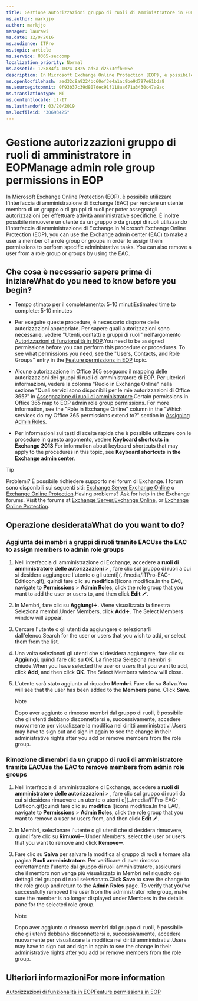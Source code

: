 ```yaml
---
title: Gestione autorizzazioni gruppo di ruoli di amministratore in EOP
ms.author: markjjo
author: markjjo
manager: laurawi
ms.date: 12/9/2016
ms.audience: ITPro
ms.topic: article
ms.service: O365-seccomp
localization_priority: Normal
ms.assetid: 125834f4-1024-4325-ad5a-d2573cfb005e
description: In Microsoft Exchange Online Protection (EOP), è possibile utilizzare l'interfaccia di amministrazione di Exchange (EAC) per rendere un utente membro di un gruppo o di gruppi di ruoli per poter assegnargli autorizzazioni per effettuare attività amministrative specifiche. È inoltre possibile rimuovere un utente da un gruppo o da gruppi di ruoli utilizzando l'interfaccia di amministrazione di Exchange.
ms.openlocfilehash: aed32c8a9224bc60ef3e4a1ac9be9d797e61bda8
ms.sourcegitcommit: 0f93b37c39d807dec91f118aa671a3430c47a9ac
ms.translationtype: MT
ms.contentlocale: it-IT
ms.lasthandoff: 03/20/2019
ms.locfileid: "30693425"
---
```

# <a name="manage-admin-role-group-permissions-in-eop"></a><span data-ttu-id="a1ed0-104">Gestione autorizzazioni gruppo di ruoli di amministratore in EOP</span><span class="sxs-lookup"><span data-stu-id="a1ed0-104">Manage admin role group permissions in EOP</span></span>
  
<span data-ttu-id="a1ed0-p102">In Microsoft Exchange Online Protection (EOP), è possibile utilizzare l'interfaccia di amministrazione di Exchange (EAC) per rendere un utente membro di un gruppo o di gruppi di ruoli per poter assegnargli autorizzazioni per effettuare attività amministrative specifiche. È inoltre possibile rimuovere un utente da un gruppo o da gruppi di ruoli utilizzando l'interfaccia di amministrazione di Exchange.</span><span class="sxs-lookup"><span data-stu-id="a1ed0-p102">In Microsoft Exchange Online Protection (EOP), you can use the Exchange admin center (EAC) to make a user a member of a role group or groups in order to assign them permissions to perform specific administrative tasks. You can also remove a user from a role group or groups by using the EAC.</span></span>
  
## <a name="what-do-you-need-to-know-before-you-begin"></a><span data-ttu-id="a1ed0-107">Che cosa è necessario sapere prima di iniziare</span><span class="sxs-lookup"><span data-stu-id="a1ed0-107">What do you need to know before you begin?</span></span>

- <span data-ttu-id="a1ed0-108">Tempo stimato per il completamento: 5-10 minuti</span><span class="sxs-lookup"><span data-stu-id="a1ed0-108">Estimated time to complete: 5-10 minutes</span></span>
    
- <span data-ttu-id="a1ed0-p103">Per eseguire queste procedure, è necessario disporre delle autorizzazioni appropriate. Per sapere quali autorizzazioni sono necessarie, vedere "Utenti, contatti e gruppi di ruoli" nell'argomento [Autorizzazioni di funzionalità in EOP](feature-permissions-in-eop.md).</span><span class="sxs-lookup"><span data-stu-id="a1ed0-p103">You need to be assigned permissions before you can perform this procedure or procedures. To see what permissions you need, see the "Users, Contacts, and Role Groups" entry in the [Feature permissions in EOP](feature-permissions-in-eop.md) topic.</span></span> 
    
- <span data-ttu-id="a1ed0-p104">Alcune autorizzazione in Office 365 eseguono il mapping delle autorizzazioni dei gruppi di ruoli di amministratore di EOP. Per ulteriori informazioni, vedere la colonna "Ruolo in Exchange Online" nella sezione "Quali servizi sono disponibili per le mie autorizzazioni di Office 365?" in [Assegnazione di ruoli di amministratore](https://go.microsoft.com/fwlink/p/?LinkId=286708).</span><span class="sxs-lookup"><span data-stu-id="a1ed0-p104">Certain permissions in Office 365 map to EOP admin role group permissions. For more information, see the "Role in Exchange Online" column in the "Which services do my Office 365 permissions extend to?" section in [Assigning Admin Roles](https://go.microsoft.com/fwlink/p/?LinkId=286708).</span></span>
    
- <span data-ttu-id="a1ed0-114">Per informazioni sui tasti di scelta rapida che è possibile utilizzare con le procedure in questo argomento, vedere **Keyboard shortcuts in Exchange 2013**.</span><span class="sxs-lookup"><span data-stu-id="a1ed0-114">For information about keyboard shortcuts that may apply to the procedures in this topic, see **Keyboard shortcuts in the Exchange admin center**.</span></span>
    
> [!TIP]
> <span data-ttu-id="a1ed0-p105">Problemi? È possibile richiedere supporto nei forum di Exchange. I forum sono disponibili sui seguenti siti: [Exchange Server](https://go.microsoft.com/fwlink/p/?linkId=60612),[Exchange Online](https://go.microsoft.com/fwlink/p/?linkId=267542) o [Exchange Online Protection](https://go.microsoft.com/fwlink/p/?linkId=285351).</span><span class="sxs-lookup"><span data-stu-id="a1ed0-p105">Having problems? Ask for help in the Exchange forums. Visit the forums at [Exchange Server](https://go.microsoft.com/fwlink/p/?linkId=60612),[Exchange Online](https://go.microsoft.com/fwlink/p/?linkId=267542), or [Exchange Online Protection](https://go.microsoft.com/fwlink/p/?linkId=285351).</span></span> 
  
## <a name="what-do-you-want-to-do"></a><span data-ttu-id="a1ed0-118">Operazione desiderata</span><span class="sxs-lookup"><span data-stu-id="a1ed0-118">What do you want to do?</span></span>

### <a name="use-the-eac-to-assign-members-to-admin-role-groups"></a><span data-ttu-id="a1ed0-119">Aggiunta dei membri a gruppi di ruoli tramite EAC</span><span class="sxs-lookup"><span data-stu-id="a1ed0-119">Use the EAC to assign members to admin role groups</span></span>

1. <span data-ttu-id="a1ed0-120">Nell'interfaccia di amministrazione di Exchange, accedere a **ruoli di amministratore** **delle autorizzazioni** \> , fare clic sul gruppo di ruoli a cui si desidera aggiungere l'utente o gli utenti](../media/ITPro-EAC-EditIcon.gif), quindi fare clic su **modifica** ![icona modifica.</span><span class="sxs-lookup"><span data-stu-id="a1ed0-120">In the EAC, navigate to **Permissions** \> **Admin Roles**, click the role group that you want to add the user or users to, and then click **Edit** ![Edit icon](../media/ITPro-EAC-EditIcon.gif).</span></span>
    
2. <span data-ttu-id="a1ed0-p106">In Membri, fare clic su **Aggiungi**![Icona Aggiungi](../media/ITPro-EAC-AddIcon.gif). Viene visualizzata la finestra Seleziona membri.</span><span class="sxs-lookup"><span data-stu-id="a1ed0-p106">Under Members, click **Add**![Add Icon](../media/ITPro-EAC-AddIcon.gif). The Select Members window will appear.</span></span>
    
3. <span data-ttu-id="a1ed0-123">Cercare l'utente o gli utenti da aggiungere o selezionarli dall'elenco.</span><span class="sxs-lookup"><span data-stu-id="a1ed0-123">Search for the user or users that you wish to add, or select them from the list.</span></span>
    
4. <span data-ttu-id="a1ed0-p107">Una volta selezionati gli utenti che si desidera aggiungere, fare clic su **Aggiungi**, quindi fare clic su **OK**. La finestra Seleziona membri si chiude.</span><span class="sxs-lookup"><span data-stu-id="a1ed0-p107">When you have selected the user or users that you want to add, click **Add**, and then click **OK**. The Select Members window will close.</span></span>
    
5. <span data-ttu-id="a1ed0-p108">L'utente sarà stato aggiunto al riquadro **Membri**. Fare clic su **Salva**.</span><span class="sxs-lookup"><span data-stu-id="a1ed0-p108">You will see that the user has been added to the **Members** pane. Click **Save**.</span></span>
    
    > [!NOTE]
    > <span data-ttu-id="a1ed0-128">Dopo aver aggiunto o rimosso membri dal gruppo di ruoli, è possibile che gli utenti debbano disconnettersi e, successivamente, accedere nuovamente per visualizzare la modifica nei diritti amministrativi.</span><span class="sxs-lookup"><span data-stu-id="a1ed0-128">Users may have to sign out and sign in again to see the change in their administrative rights after you add or remove members from the role group.</span></span> 
  
### <a name="use-the-eac-to-remove-members-from-admin-role-groups"></a><span data-ttu-id="a1ed0-129">Rimozione di membri da un gruppo di ruoli di amministratore tramite EAC</span><span class="sxs-lookup"><span data-stu-id="a1ed0-129">Use the EAC to remove members from admin role groups</span></span>

1. <span data-ttu-id="a1ed0-130">Nell'interfaccia di amministrazione di Exchange, accedere a **ruoli di amministratore** **delle autorizzazioni** \> , fare clic sul gruppo di ruoli da cui si desidera rimuovere un utente o utenti e](../media/ITPro-EAC-EditIcon.gif)quindi fare clic su **modifica** ![icona modifica.</span><span class="sxs-lookup"><span data-stu-id="a1ed0-130">In the EAC, navigate to **Permissions** \> **Admin Roles**, click the role group that you want to remove a user or users from, and then click **Edit** ![Edit icon](../media/ITPro-EAC-EditIcon.gif).</span></span>
    
2. <span data-ttu-id="a1ed0-131">In Membri, selezionare l'utente o gli utenti che si desidera rimuovere, quindi fare clic su **Rimuovi**![Icona Rimuovi](../media/ITPro-EAC-RemoveIcon.gif).</span><span class="sxs-lookup"><span data-stu-id="a1ed0-131">Under Members, select the user or users that you want to remove and click **Remove**![Remove icon](../media/ITPro-EAC-RemoveIcon.gif).</span></span>
    
3. <span data-ttu-id="a1ed0-p109">Fare clic su **Salva** per salvare la modifica al gruppo di ruoli e tornare alla pagina **Ruoli amministratore**. Per verificare di aver rimosso correttamente l'utente dal gruppo di ruoli amministratore, assicurarsi che il membro non venga più visualizzato in Membri nel riquadro dei dettagli del gruppo di ruoli selezionato.</span><span class="sxs-lookup"><span data-stu-id="a1ed0-p109">Click **Save** to save the change to the role group and return to the **Admin Roles** page. To verify that you've successfully removed the user from the administrator role group, make sure the member is no longer displayed under Members in the details pane for the selected role group.</span></span> 
    
    > [!NOTE]
    > <span data-ttu-id="a1ed0-134">Dopo aver aggiunto o rimosso membri dal gruppo di ruoli, è possibile che gli utenti debbano disconnettersi e, successivamente, accedere nuovamente per visualizzare la modifica nei diritti amministrativi.</span><span class="sxs-lookup"><span data-stu-id="a1ed0-134">Users may have to sign out and sign in again to see the change in their administrative rights after you add or remove members from the role group.</span></span> 
  
## <a name="for-more-information"></a><span data-ttu-id="a1ed0-135">Ulteriori informazioni</span><span class="sxs-lookup"><span data-stu-id="a1ed0-135">For more information</span></span>

[<span data-ttu-id="a1ed0-136">Autorizzazioni di funzionalità in EOP</span><span class="sxs-lookup"><span data-stu-id="a1ed0-136">Feature permissions in EOP</span></span>](feature-permissions-in-eop.md)
  

